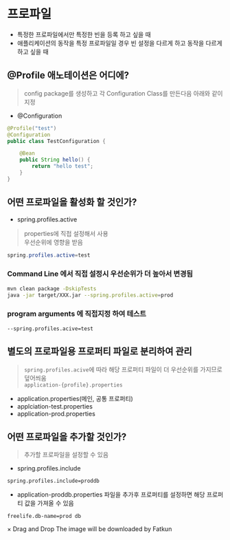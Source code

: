 # 프로파일
- 특정한 프로파일에서만 특정한 빈을 등록 하고 싶을 때
- 애플리케이션의 동작을 특정 프로파일일 경우 빈 설정을 다르게 하고 동작을 다르게 하고 싶을 때

## @Profile 애노테이션은 어디에?
> config package를 생성하고 각 Configuration Class를 만든다음 아래와 같이 지정
- @Configuration
```java
@Profile("test")
@Configuration
public class TestConfiguration {

    @Bean
    public String hello() {
        return "hello test";
    }
}
```

## 어떤 프로파일을 활성화 할 것인가?
- spring.profiles.active
> properties에 직접 설정해서 사용  
> 우선순위에 영향을 받음  
```java
spring.profiles.active=test
```
### Command Line 에서 직접 설정시 우선순위가 더 높아서 변경됨
```bash
mvn clean package -DskipTests
java -jar target/XXX.jar --spring.profiles.active=prod
```

### program arguments 에 직접지정 하여 테스트
```
--spring.profiles.acive=test
```

## 별도의 프로파일용 프로퍼티 파일로 분리하여 관리
> `spring.profiles.acive`에 따라 해당 프로퍼티 파일이 더 우선순위를 가지므로 덮어씌움  
> `application-{profile}.properties`  
- application.properties(메인, 공통 프로퍼티)
- applciation-test.properties
- application-prod.properties

## 어떤 프로파일을 추가할 것인가?
> 추가할 프로파일을 설정할 수 있음  
- spring.profiles.include
```
spring.profiles.include=proddb
```

- application-proddb.properties 파일을 추가후 프로퍼티를 설정하면 해당 프로퍼티 값을 가져올 수 있음
```
freelife.db-name=prod db
```
×
Drag and Drop
The image will be downloaded by Fatkun